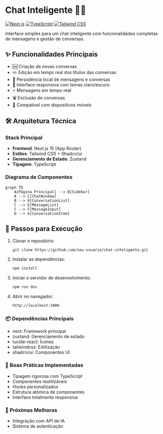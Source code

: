 # Chat Inteligente 🤖💬

[![Next.js](https://img.shields.io/badge/Next.js-13.5+-000000?logo=next.js)](https://nextjs.org/)
[![TypeScript](https://img.shields.io/badge/TypeScript-5.0+-3178C6?logo=typescript)](https://www.typescriptlang.org/)
[![Tailwind CSS](https://img.shields.io/badge/Tailwind_CSS-3.3+-06B6D4?logo=tailwind-css)](https://tailwindcss.com/)

Interface simples para um chat inteligente com funcionalidades completas de mensagens e gestão de conversas.

## ✨ Funcionalidades Principais

- 🆕 Criação de novas conversas  
- ✏️ Edição em tempo real dos títulos das conversas  
- 💾 Persistência local de mensagens e conversas  
- 🎨 Interface responsiva com temas claro/escuro  
- ⚡ Mensagens em tempo real  
- 🗑️ Exclusão de conversas  
- 📱 Compatível com dispositivos móveis  

## 🛠️ Arquitetura Técnica

### Stack Principal
- **Frontend**: Next.js 15 (App Router)  
- **Estilos**: Tailwind CSS + Shadcn/ui  
- **Gerenciamento de Estado**: Zustand  
- **Tipagem**: TypeScript  

### Diagrama de Componentes
```mermaid
graph TD
    A[Página Principal] --> B[Sidebar]
    A --> C[ChatWindow]
    B --> D[ConversationList]
    C --> E[MessageList]
    C --> F[MessageInput]
    D --> G[ConversationItem]
```

## 🚀 Passos para Execução

1. Clonar o repositório:

    ```bash
    git clone https://github.com/seu-usuario/chat-inteligente.git

2. Instalar as dependências:

    ```bash
    npm install

3. Iniciar o servidor de desenvolvimento:

    ```bash
    npm run dev

4. Abrir no navegador:

    ```bash
    http://localhost:3000

### 📦 Dependências Principais

- next: Framework principal
- zustand: Gerenciamento de estado
- lucide-react: Ícones
- tailwindcss: Estilização
- shadcn/ui: Componentes UI

### 🤝 Boas Práticas Implementadas

- Tipagem rigorosa com TypeScript
- Componentes reutilizáveis
- Hooks personalizados
- Estrutura atômica de componentes
- Interface totalmente responsiva

### 🚧 Próximas Melhoras

- Integração com API de IA
- Sistema de autenticação